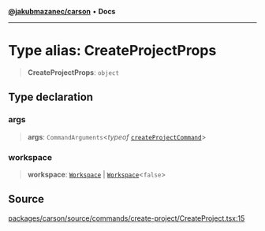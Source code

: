 [**@jakubmazanec/carson**](../README.md) • **Docs**

---

# Type alias: CreateProjectProps

> **CreateProjectProps**: `object`

## Type declaration

### args

> **args**: `CommandArguments`\<_typeof_
> [`createProjectCommand`](../variables/createProjectCommand.md)\>

### workspace

> **workspace**: [`Workspace`](../classes/Workspace.md) \|
> [`Workspace`](../classes/Workspace.md)\<`false`\>

## Source

[packages/carson/source/commands/create-project/CreateProject.tsx:15](https://github.com/jakubmazanec/js-tools/blob/45932621a19c677851f8bf60e4a28d217617972b/packages/carson/source/commands/create-project/CreateProject.tsx#L15)
